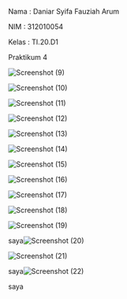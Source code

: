 Nama : Daniar Syifa Fauziah Arum 

NIM : 312010054 

Kelas : TI.20.D1

Praktikum 4 

![Screenshot (9)](https://user-images.githubusercontent.com/101815570/162109269-71246b73-7a5f-407f-ab45-1a3d089e8893.png)

![Screenshot (10)](https://user-images.githubusercontent.com/101815570/162109292-78847d4d-22b4-4c3a-8eb4-a45ea9a604b5.png)

![Screenshot (11)](https://user-images.githubusercontent.com/101815570/162109318-54fd058e-8532-4312-b4cf-db9cf3dc844d.png)

![Screenshot (12)](https://user-images.githubusercontent.com/101815570/162109339-23ba5853-288a-4b27-afb4-7c6a69bcac1a.png)

![Screenshot (13)](https://user-images.githubusercontent.com/101815570/162109356-a71fe167-5bff-4a66-81df-694e7f996997.png)

![Screenshot (14)](https://user-images.githubusercontent.com/101815570/162109420-b9f94599-3ba0-4733-b288-cb246177d45f.png)

![Screenshot (15)](https://user-images.githubusercontent.com/101815570/162109439-2895d632-c58a-46b1-87b5-ffd138382693.png)

![Screenshot (16)](https://user-images.githubusercontent.com/101815570/162109455-887c06ac-971f-43bc-beae-e09f81a0326f.png)

![Screenshot (17)](https://user-images.githubusercontent.com/101815570/162109480-2c5e2bcf-43d9-48ca-be7e-5d57d5b709df.png)

![Screenshot (18)](https://user-images.githubusercontent.com/101815570/162109502-038a2d93-fa35-4de1-a8e0-bea1f4a5fca5.png)

![Screenshot (19)](https://user-images.githubusercontent.com/101815570/162109508-5326ed44-e2c2-40a7-9794-608f53e75389.png)

saya![Screenshot (20)](https://user-images.githubusercontent.com/101815570/162109536-e4af80d7-9a95-4921-be30-c7fc161da259.png)

![Screenshot (21)](https://user-images.githubusercontent.com/101815570/162109577-3a72c5b9-b834-4e0a-bc83-a0f8c68fe4a4.png)

saya![Screenshot (22)](https://user-images.githubusercontent.com/101815570/162109611-c5161c24-931b-4daf-b75c-7984c2b7622d.png)

saya
